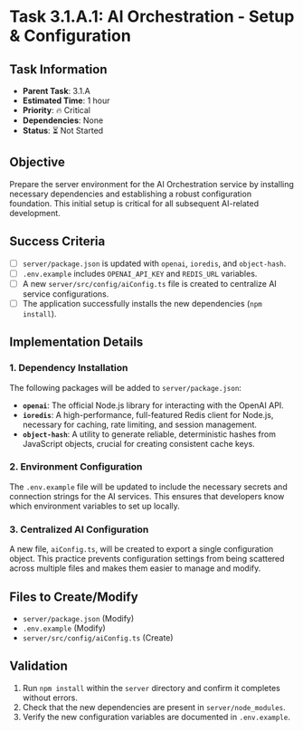 # Task 3.1.A.1: AI Orchestration - Setup & Configuration

## **Task Information**
- **Parent Task**: 3.1.A
- **Estimated Time**: 1 hour
- **Priority**: 🔥 Critical
- **Dependencies**: None
- **Status**: ⏳ Not Started

## **Objective**
Prepare the server environment for the AI Orchestration service by installing necessary dependencies and establishing a robust configuration foundation. This initial setup is critical for all subsequent AI-related development.

## **Success Criteria**
- [ ] `server/package.json` is updated with `openai`, `ioredis`, and `object-hash`.
- [ ] `.env.example` includes `OPENAI_API_KEY` and `REDIS_URL` variables.
- [ ] A new `server/src/config/aiConfig.ts` file is created to centralize AI service configurations.
- [ ] The application successfully installs the new dependencies (`npm install`).

## **Implementation Details**

### **1. Dependency Installation**
The following packages will be added to `server/package.json`:
- **`openai`**: The official Node.js library for interacting with the OpenAI API.
- **`ioredis`**: A high-performance, full-featured Redis client for Node.js, necessary for caching, rate limiting, and session management.
- **`object-hash`**: A utility to generate reliable, deterministic hashes from JavaScript objects, crucial for creating consistent cache keys.

### **2. Environment Configuration**
The `.env.example` file will be updated to include the necessary secrets and connection strings for the AI services. This ensures that developers know which environment variables to set up locally.

### **3. Centralized AI Configuration**
A new file, `aiConfig.ts`, will be created to export a single configuration object. This practice prevents configuration settings from being scattered across multiple files and makes them easier to manage and modify.

## **Files to Create/Modify**
- `server/package.json` (Modify)
- `.env.example` (Modify)
- `server/src/config/aiConfig.ts` (Create)

## **Validation**
1. Run `npm install` within the `server` directory and confirm it completes without errors.
2. Check that the new dependencies are present in `server/node_modules`.
3. Verify the new configuration variables are documented in `.env.example`.
